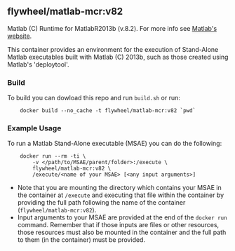 ## flywheel/matlab-mcr:v82

Matlab (C) Runtime for MatlabR2013b (v.8.2). For more info see [Matlab's website](http://www.mathworks.com/products/compiler/mcr/). 

This container provides an environment for the execution of Stand-Alone Matlab executables built with Matlab (C) 2013b, such as those created using Matlab's 'deploytool'. 

### Build ###
To build you can dowload this repo and run ```build.sh``` or run:
```
    docker build --no_cache -t flywheel/matlab-mcr:v82 `pwd`
```

### Example Usage ###
To run a Matlab Stand-Alone executable (MSAE) you can do the following:
```
    docker run --rm -ti \
        -v </path/to/MSAE/parent/folder>:/execute \
        flywheel/matlab-mcr:v82 \
        /execute/<name of your MSAE> [<any input arguments>]
```

* Note that you are mounting the directory which contains your MSAE in the container at ```/execute``` and executing that file within the container by providing the full path following the name of the container (```flywheel/matlab-mcr:v82```).
* Input arguments to your MSAE are provided at the end of the ```docker run``` command. Remember that if those inputs are files or other resources, those resources must also be mounted in the container and the full path to them (in the container) must be provided. 
